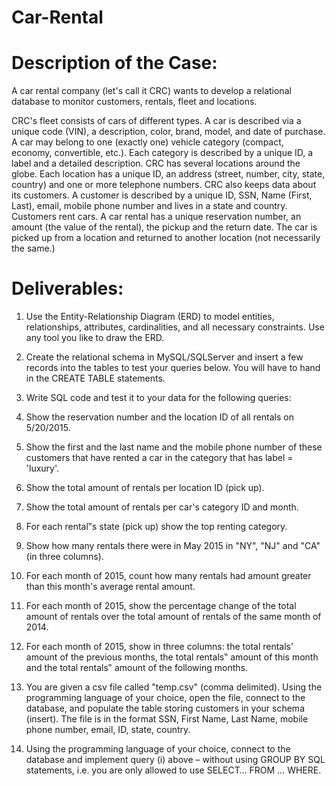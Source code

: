 # Car-Rental

# Description of the Case:
A car rental company (let's call it CRC) wants to develop a relational database to monitor customers, rentals, fleet and locations.

CRC's fleet consists of cars of different types. A car is described via a unique code (VIN), a description, color, brand, model, and date of purchase. A car may belong to one (exactly one) vehicle category (compact, economy, convertible, etc.). Each category is described by a unique ID, a label and a detailed description. CRC has several locations around the globe. Each location has a unique ID, an address (street, number, city, state, country) and one or more telephone numbers. CRC also keeps data about its customers. A customer is described by a unique ID, SSN, Name (First, Last), email, mobile phone number and lives in a state and country. Customers rent cars. A car rental has a unique reservation number, an amount (the value of the rental), the pickup and the return date. The car is picked up from a location and returned to another location (not necessarily the same.)

# Deliverables:
1. Use the Entity-Relationship Diagram (ERD) to model entities, relationships, attributes, cardinalities, and all necessary constraints. Use any tool you like to draw the ERD.
2. Create the relational schema in MySQL/SQLServer and insert a few records into the tables to test your queries below. You will have to hand in the CREATE TABLE statements.
3. Write SQL code and test it to your data for the following queries:

1. Show the reservation number and the location ID of all rentals on 5/20/2015.
2. Show the first and the last name and the mobile phone number of these customers that have rented a car in the category that has label = 'luxury'.
3. Show the total amount of rentals per location ID (pick up).
4. Show the total amount of rentals per car's category ID and month.
5. For each rental‟s state (pick up) show the top renting category.
6. Show how many rentals there were in May 2015 in "NY", "NJ" and "CA" (in three columns).
7. For each month of 2015, count how many rentals had amount greater than this month's average rental amount.
8. For each month of 2015, show the percentage change of the total amount of rentals over the total amount of rentals of the same month of 2014.
9. For each month of 2015, show in three columns: the total rentals' amount of the previous months, the total rentals‟ amount of this month and the total rentals‟ amount of the following months.

4. You are given a csv file called "temp.csv" (comma delimited). Using the programming language of your choice, open the file, connect to the database, and populate the table storing customers in your schema (insert). The file is in the format SSN, First Name, Last Name, mobile phone number, email, ID, state, country.
5. Using the programming language of your choice, connect to the database and implement query (i) above – without using GROUP BY SQL statements, i.e. you are only allowed to use SELECT… FROM … WHERE.
